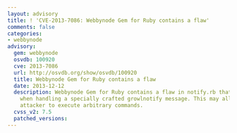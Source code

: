 ```yaml
---
layout: advisory
title: ! 'CVE-2013-7086: Webbynode Gem for Ruby contains a flaw'
comments: false
categories:
- webbynode
advisory:
  gem: webbynode
  osvdb: 100920
  cve: 2013-7086
  url: http://osvdb.org/show/osvdb/100920
  title: Webbynode Gem for Ruby contains a flaw
  date: 2013-12-12
  description: Webbynode Gem for Ruby contains a flaw in notify.rb that is triggered
    when handling a specially crafted growlnotify message. This may allow a context-dependent
    attacker to execute arbitrary commands.
  cvss_v2: 7.5
  patched_versions: 
---
```

